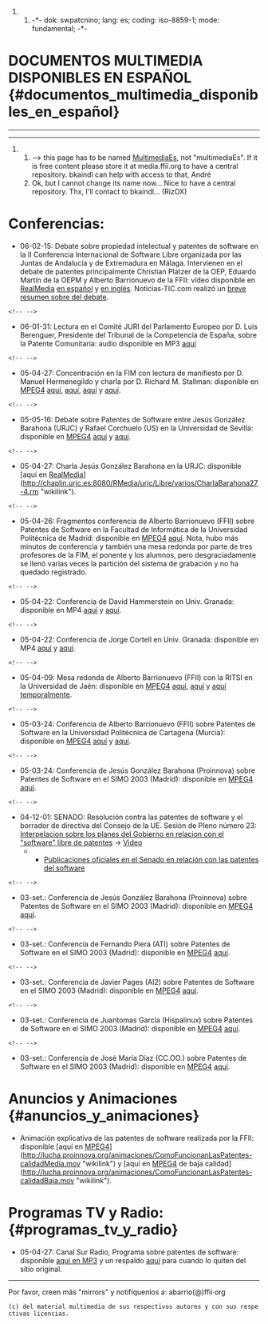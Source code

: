 1.  1.  -\*- dok: swpatcnino; lang: es; coding: iso-8859-1; mode:
        fundamental; -\*-

# DOCUMENTOS MULTIMEDIA DISPONIBLES EN ESPAÑOL {#documentos_multimedia_disponibles_en_español}

------------------------------------------------------------------------

------------------------------------------------------------------------

1.  1.  \--\> this page has to be named
        [MultimediaEs](MultimediaEs "wikilink"), not \"multimediaEs\".
        If it is free content please store it at media.ffii.org to have
        a central repository. bkaindl can help with access to that,
        André
    2.  Ok, but I cannot change its name now\... Nice to have a central
        repository. Thx, I\'ll contact to bkaindl\... (RizOX)

# Conferencias:

-   06-02-15: Debate sobre propiedad intelectual y patentes de software
    en la II Conferencia Internacional de Software Libre organizada por
    las Juntas de Andalucía y de Extremadura en Málaga. Intervienen en
    el debate de patentes principalmente Christian Platzer de la OEP,
    Eduardo Martín de la OEPM y Alberto Barrionuevo de la FFII: vídeo
    disponible en [RealMedia](RealMedia "wikilink") [en
    español](http://www.ffii.org/~abarrio/03-Sesion.Plenaria.Patentes-ES.rm "wikilink")
    y [en
    inglés](http://www.ffii.org/~abarrio/03-Sesion.Plenaria.Patentes-EN.rm "wikilink").
    Noticias-TIC.com realizó un [breve resumen sobre del
    debate](http://www.noticias-tic.com/oswcii_debate_sobre_patentes_de_software "wikilink").

```{=html}
<!-- -->
```
-   06-01-31: Lectura en el Comité JURI del Parlamento Europeo por D.
    Luis Berenguer, Presidente del Tribunal de la Competencia de España,
    sobre la Patente Comunitaria: audio disponible en MP3
    [aquí](http://media.ffii.org/juri060131/splitted/34-LuisBerenguer-es.mp3 "wikilink")

```{=html}
<!-- -->
```
-   05-04-27: Concentración en la FIM con lectura de manifiesto por D.
    Manuel Hermenegildo y charla por D. Richard M. Stallman: disponible
    en [MPEG4](MPEG4 "wikilink")
    [aquí](http://lucha.proinnova.org/videos/27A-MovilizacionNoPatentesSW-calidadMedia.mov "wikilink"),
    [aquí](http://soleup.eup.uva.es/~aloriel/videos/ "wikilink"),
    [aquí](http://prdownloads.sourceforge.net/sleon/27A-MovilizacionNoPatentesSW-calidadMedia.mov?download "wikilink")
    y
    [aquí](http://staticetsetb.upc.es/video/27A-MovilizacionNoPatentesSW-calidadMedia.mov "wikilink").

```{=html}
<!-- -->
```
-   05-05-16: Debate sobre Patentes de Software entre Jesús González
    Barahona (URJC) y Rafael Corchuelo (US) en la Universidad de
    Sevilla: disponible en [MPEG4](MPEG4 "wikilink")
    [aquí](http://150.214.142.233/~gufo/Mesa_Redonda_patentes_software_Corchuelo_Barahona.avi "wikilink")
    y
    [aquí](http://www.ffii.org/~rizox/Mesa_Redonda_patentes_software_Corchuelo_Barahona.avi "wikilink").

```{=html}
<!-- -->
```
-   05-04-27: Charla Jesús González Barahona en la URJC: disponible
    [aquí en
    [RealMedia](RealMedia "wikilink")](http://chaplin.urjc.es:8080/RMedia/urjc/Libre/varios/CharlaBarahona27-4.rm "wikilink").

```{=html}
<!-- -->
```
-   05-04-26: Fragmentos conferencia de Alberto Barrionuevo (FFII) sobre
    Patentes de Software en la Facultad de Informática de la Universidad
    Politécnica de Madrid: disponible en [MPEG4](MPEG4 "wikilink")
    [aquí](http://media.ffii.org/spanish/2005-05-05_Antipatentes.avi "wikilink").
    Nota, hubo más minutos de conferencia y también una mesa redonda por
    parte de tres profesores de la FIM, el ponente y los alumnos, pero
    desgraciadamente se llenó varias veces la partición del sistema de
    grabación y no ha quedado registrado.

```{=html}
<!-- -->
```
-   05-04-22: Conferencia de David Hammerstein en Univ. Granada:
    disponible en MP4
    [aquí](http://www.gcubo.org/local/videos/seminario/04_hammerstein_granada_20050422.avi "wikilink")
    y
    [aquí](http://media.ffii.org/spanish/04_hammerstein_granada_20050422.avi "wikilink").

```{=html}
<!-- -->
```
-   05-04-22: Conferencia de Jorge Cortell en Univ. Granada: disponible
    en MP4
    [aquí](http://www.gcubo.org/local/videos/seminario/03_cortell_granada_20050422.avi "wikilink")
    y
    [aquí](http://media.ffii.org/spanish/03_cortell_granada_20050422.avi "wikilink").

```{=html}
<!-- -->
```
-   05-04-09: Mesa redonda de Alberto Barrionuevo (FFII) con la RITSI en
    la Universidad de Jaén: disponible en [MPEG4](MPEG4 "wikilink")
    [aquí](http://lucha.proinnova.org/descargas/ConferenciaRITSI-Jaen-050409.mov "wikilink"),
    [aquí](http://www.ffii.org/~rizox/ConferenciaRITSI-Jaen-050409.mov "wikilink")
    y [aquí
    temporalmente](http://salmon.ls.fi.upm.es/Patentes/ConferenciaRITSI-Jaen-050409.mov "wikilink").

```{=html}
<!-- -->
```
-   05-03-24: Conferencia de Alberto Barrionuevo (FFII) sobre Patentes
    de Software en la Universidad Politécnica de Cartagena (Murcia):
    disponible en [MPEG4](MPEG4 "wikilink")
    [aquí](http://consejo-eps.uco.es/downloads/patentes/video/conf-cartagena-abarrio.avi "wikilink")
    y
    [aquí](http://www.ffii.org/~rizox/conf-cartagena-abarrio.avi "wikilink").

```{=html}
<!-- -->
```
-   05-03-24: Conferencia de Jesús González Barahona (Proinnova) sobre
    Patentes de Software en el SIMO 2003 (Madrid): disponible en
    [MPEG4](MPEG4 "wikilink")
    [aquí](http://media.ffii.org/spanish/sueltate.es-simo2003-patentabilidad_software_libertad_de_innovacion-jesusbarahona-proinnova.avi "wikilink").

```{=html}
<!-- -->
```
-   04-12-01: SENADO: Resolución contra las patentes de software y el
    borrador de directiva del Consejo de la UE. Sesión de Pleno número
    23: [Interpelacion sobre los planes del Gobierno en relacion con el
    \"software\" libre de
    patentes](http://www.senado.es/legis8/expedientes/670/index_670000026.html "wikilink")
    -\>
    [Video](http://www.senado.es/legis8/expedientes/670/video/670000026.html "wikilink")
    -   -   [Publicaciones oficiales en el Senado en relación con las
            patentes del
            software](http://www.senado.es/legis8/expedientes/670/senado/670000026.html "wikilink")

```{=html}
<!-- -->
```
-   03-set.: Conferencia de Jesús González Barahona (Proinnova) sobre
    Patentes de Software en el SIMO 2003 (Madrid): disponible en
    [MPEG4](MPEG4 "wikilink")
    [aquí](http://media.ffii.org/spanish/sueltate.es-simo2003-patentabilidad_software_libertad_de_innovacion-jesusbarahona-proinnova.avi "wikilink").

```{=html}
<!-- -->
```
-   03-set.: Conferencia de Fernando Piera (ATI) sobre Patentes de
    Software en el SIMO 2003 (Madrid): disponible en
    [MPEG4](MPEG4 "wikilink")
    [aquí](http://media.ffii.org/spanish/sueltate.es-simo2003-patentabilidad_software-libertad_de_innovacion-fernando_piera-ati.mpg "wikilink").

```{=html}
<!-- -->
```
-   03-set.: Conferencia de Javier Pages (AI2) sobre Patentes de
    Software en el SIMO 2003 (Madrid): disponible en
    [MPEG4](MPEG4 "wikilink")
    [aquí](http://media.ffii.org/spanish/sueltate.es-simo2003-patentabilidad_software-libertad_de_innovacion-javierpages-aiim.mpg "wikilink").

```{=html}
<!-- -->
```
-   03-set.: Conferencia de Juantomas García (Hispalinux) sobre Patentes
    de Software en el SIMO 2003 (Madrid): disponible en
    [MPEG4](MPEG4 "wikilink")
    [aquí](http://media.ffii.org/spanish/sueltate.es-simo2003-patentabilidad_software_libertad_de_innovacion-juantomas-hispalinux.mpg "wikilink").

```{=html}
<!-- -->
```
-   03-set.: Conferencia de José María Díaz (CC.OO.) sobre Patentes de
    Software en el SIMO 2003 (Madrid): disponible en
    [MPEG4](MPEG4 "wikilink")
    [aquí](http://media.ffii.org/spanish/sueltate.es-simo2003-patentabilidad_software-libertad_de_innovacion-josemariadiaz-ccoo.mpg "wikilink").

# Anuncios y Animaciones {#anuncios_y_animaciones}

-   Animación explicativa de las patentes de software realizada por la
    FFII: disponible [aquí en
    [MPEG4](MPEG4 "wikilink")](http://lucha.proinnova.org/animaciones/ComoFuncionanLasPatentes-calidadMedia.mov "wikilink")
    y [aquí en [MPEG4](MPEG4 "wikilink") de baja
    calidad](http://lucha.proinnova.org/animaciones/ComoFuncionanLasPatentes-calidadBaja.mov "wikilink").

# Programas TV y Radio: {#programas_tv_y_radio}

-   05-04-27: Canal Sur Radio, Programa sobre patentes de software:
    disponible [aquí en
    MP3](http://www.canalsur.es/audio/aviso_csr/apn_042705.mp3 "wikilink")
    y un respaldo
    [aquí](http://prdownloads.sourceforge.net/sleon/apn_042705.mp3?download "wikilink")
    para cuando lo quiten del sitio original.

------------------------------------------------------------------------

Por favor, creen más \"mirrors\" y notifíquenlos a: abarrio(@)ffii·org

`(c) del material multimedia de sus respectivos autores y con sus respectivas licencias.`
